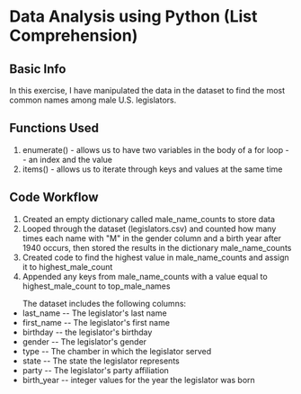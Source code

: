 # Data Analysis using Python (List Comprehension)

## Basic Info
<p> In this exercise, I have manipulated the data in the dataset to find the most common names among male U.S. legislators. </p>

## Functions Used

<ol>
<li> enumerate() - allows us to have two variables in the body of a for loop -- an index and the value </li>
<li> items() - allows us to iterate through keys and values at the same time </li>
</ol>

## Code Workflow

<ol>
<li> Created an empty dictionary called male_name_counts to store data</li>
<li> Looped through the dataset (legislators.csv) and counted how many times each name with "M" in the gender column and a birth year after 1940 occurs, then stored the results in the dictionary male_name_counts</li>
<li> Created code to find the highest value in male_name_counts and assign it to highest_male_count </li>
<li> Appended any keys from male_name_counts with a value equal to highest_male_count to top_male_names</li>
</ol>

<ul>
The dataset includes the following columns:

<li>last_name -- The legislator's last name</li>
<li>first_name -- The legislator's first name</li>
<li>birthday -- the legislator's birthday</li>
<li>gender -- The legislator's gender</li>
<li>type -- The chamber in which the legislator served</li>
<li>state -- The state the legislator represents</li>
<li>party -- The legislator's party affiliation</li>
<li>birth_year -- integer values for the year the legislator was born</li>
</ul>